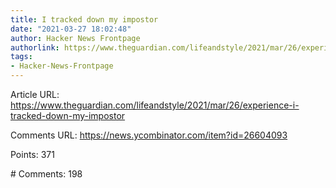 ```yaml
---
title: I tracked down my impostor
date: "2021-03-27 18:02:48"
author: Hacker News Frontpage
authorlink: https://www.theguardian.com/lifeandstyle/2021/mar/26/experience-i-tracked-down-my-impostor
tags:
- Hacker-News-Frontpage
---
```


<p>Article URL: <a href="https://www.theguardian.com/lifeandstyle/2021/mar/26/experience-i-tracked-down-my-impostor">https://www.theguardian.com/lifeandstyle/2021/mar/26/experience-i-tracked-down-my-impostor</a></p>
<p>Comments URL: <a href="https://news.ycombinator.com/item?id=26604093">https://news.ycombinator.com/item?id=26604093</a></p>
<p>Points: 371</p>
<p># Comments: 198</p>
